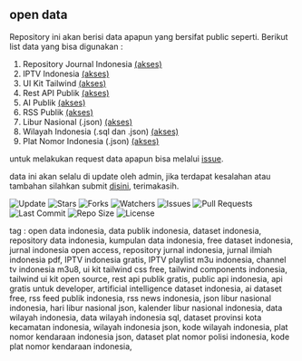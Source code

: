## open data

Repository ini akan berisi data apapun yang bersifat public seperti. Berikut list data yang bisa digunakan :

1. Repository Journal Indonesia
   [(akses)](https://github.com/fajriyan/open-data/blob/main/journal-idn.md)
2. IPTV Indonesia
   [(akses)](https://github.com/fajriyan/open-data/blob/main/iptv-indonesia.m3u)
3. UI Kit Tailwind
   [(akses)](https://github.com/fajriyan/open-data/blob/main/ui-kit.md)
4. Rest API Publik
   [(akses)](https://github.com/fajriyan/open-data/blob/main/public-api.md)
5. AI Publik [(akses)](https://github.com/fajriyan/open-data/blob/main/ai.md)
6. RSS Publik [(akses)](https://github.com/fajriyan/open-data/blob/main/rss.md)
7. Libur Nasional (.json)
   [(akses)](https://github.com/fajriyan/open-data/blob/main/libur-nasional)
8. Wilayah Indonesia (.sql dan .json)
   [(akses)](https://github.com/fajriyan/open-data/blob/main/wilayah-indonesia)
9. Plat Nomor Indonesia (.json)
   [(akses)](https://github.com/fajriyan/open-data/blob/main/plat-nomor-indonesia)


untuk melakukan request data apapun bisa melalui [issue](https://github.com/fajriyan/open-data/issues/new).

data ini akan selalu di update oleh admin, jika terdapat kesalahan atau tambahan
silahkan submit [disini](mailto:fajriyan20@gmail.com), terimakasih.

![Update](https://img.shields.io/github/last-commit/fajriyan/open-repository?label=last%20update)
![Stars](https://img.shields.io/github/stars/fajriyan/open-data?style=social)
![Forks](https://img.shields.io/github/forks/fajriyan/open-data?style=social)
![Watchers](https://img.shields.io/github/watchers/fajriyan/open-data?style=social)
![Issues](https://img.shields.io/github/issues/fajriyan/open-data)
![Pull Requests](https://img.shields.io/github/issues-pr/fajriyan/open-data)
![Last Commit](https://img.shields.io/github/last-commit/fajriyan/open-data?label=last%20update)
![Repo Size](https://img.shields.io/github/repo-size/fajriyan/open-data)
![License](https://img.shields.io/github/license/fajriyan/open-data)

tag :
open data indonesia, data publik indonesia, dataset indonesia, repository data indonesia, kumpulan data indonesia, free dataset indonesia, jurnal indonesia open access, repository jurnal indonesia, jurnal ilmiah indonesia pdf, IPTV indonesia gratis, IPTV playlist m3u indonesia, channel tv indonesia m3u8, ui kit tailwind css free, tailwind components indonesia, tailwind ui kit open source, rest api publik gratis, public api indonesia, api gratis untuk developer, artificial intelligence dataset indonesia, ai dataset free, rss feed publik indonesia, rss news indonesia, json libur nasional indonesia, hari libur nasional json, kalender libur nasional indonesia, data wilayah indonesia, data wilayah indonesia sql, dataset provinsi kota kecamatan indonesia, wilayah indonesia json, kode wilayah indonesia, plat nomor kendaraan indonesia json, dataset plat nomor polisi indonesia, kode plat nomor kendaraan indonesia, 